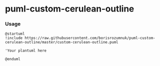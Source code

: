 # puml-custom-cerulean-outline

### Usage

```plantuml
@startuml
!include https://raw.githubusercontent.com/borisrozumnuk/puml-custom-cerulean-outline/master/custom-cerulean-outline.puml

'Your plantuml here

@enduml

```
